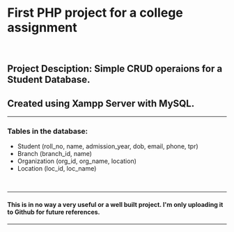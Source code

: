 # First PHP project for a college assignment

<br/>

## Project Desciption: Simple CRUD operaions for a Student Database.

## Created using Xampp Server with MySQL.

---

### Tables in the database:

- Student (roll_no, name, admission_year, dob, email, phone, tpr)
- Branch (branch_id, name)
- Organization (org_id, org_name, location)
- Location (loc_id, loc_name)

<br/>

---

#### This is in no way a very useful or a well built project. I'm only uploading it to Github for future references.

---
